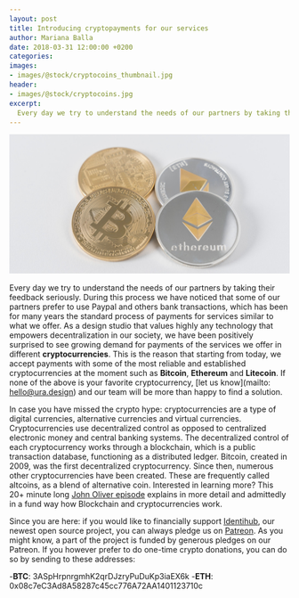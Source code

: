 ```yaml
---
layout: post
title: Introducing cryptopayments for our services
author: Mariana Balla
date: 2018-03-31 12:00:00 +0200
categories: 
images:
- images/@stock/cryptocoins_thumbnail.jpg
header:
- images/@stock/cryptocoins.jpg
excerpt:
  Every day we try to understand the needs of our partners by taking their feedback seriously. During this process we have noticed that some of our partners prefer to use Paypal and others bank transactions, which has been for many years the standard process of payments for services similar to what we offer. As a design studio that values highly any technology that empowers decentralization in our society, we have been positively surprised to see growing demand for payments of the services we offer in different cryptocurrencies. [...]
---
```


![Cryptocoins](/images/@stock/cryptocoins.jpg)

Every day we try to understand the needs of our partners by taking their feedback seriously. During this process we have noticed that some of our partners prefer to use Paypal and others bank transactions, which has been for many years the standard process of payments for services similar to what we offer. As a design studio that values highly any technology that empowers decentralization in our society, we have been positively surprised to see growing demand for payments of the services we offer in different **cryptocurrencies**. This is the reason that starting from today, we accept payments with some of the most reliable and established cryptocurrencies at the moment such as **Bitcoin**, **Ethereum** and **Litecoin**. If none of the above is your favorite cryptocurrency, [let us know](mailto: hello@ura.design) and our team will be more than happy to find a solution.

In case you have missed the crypto hype: cryptocurrencies are a type of digital currencies, alternative currencies and virtual currencies. Cryptocurrencies use decentralized control as opposed to centralized electronic money and central banking systems. The decentralized control of each cryptocurrency works through a blockchain, which is a public transaction database, functioning as a distributed ledger. Bitcoin, created in 2009, was the first decentralized cryptocurrency. Since then, numerous other cryptocurrencies have been created. These are frequently called altcoins, as a blend of alternative coin.
Interested in learning more? This 20+ minute long [John Oliver episode](https://www.youtube.com/watch?v=g6iDZspbRMg) explains in more detail and admittedly in a fund way how Blockchain and cryptocurrencies work.

Since you are here: if you would like to financially support [Identihub](https://identihub.co/), our newest open source project, you can always pledge us on [Patreon](https://www.patreon.com/ura). As you might know, a part of the project is funded by generous pledges on our Patreon. If you however prefer to do one-time crypto donations, you can do so by sending to these addresses: 

-**BTC**: 3ASpHrpnrgmhK2qrDJzryPuDuKp3iaEX6k
-**ETH**: 0x08c7eC3Ad8A58287c45cc776A72AA1401123710c
